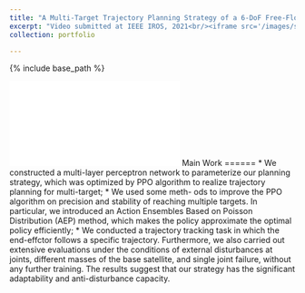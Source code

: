 ```yaml
---
title: "A Multi-Target Trajectory Planning Strategy of a 6-DoF Free-Floating Space Robot based on Reinforcement Learning"
excerpt: "Video submitted at IEEE IROS, 2021<br/><iframe src='/images/spacerobot_v3_cut.mp4' scrolling='no' border='0' frameborder='no' framespacing='0' allowfullscreen='true'> </iframe>"
collection: portfolio

---
```

{% include base_path %}
<iframe src='/images/spacerobot_v3_cut.mp4' scrolling='no' border='0' frameborder='no' framespacing='0' allowfullscreen='true'> 
</iframe>
Main Work
======
* We constructed a multi-layer perceptron network to parameterize our planning strategy, which was optimized by PPO algorithm to realize trajectory planning for multi-target;
* We used some meth- ods to improve the PPO algorithm on precision and stability of reaching multiple targets. In particular, we introduced an Action Ensembles Based on Poisson Distribution (AEP) method, which makes the policy approximate the optimal policy efficiently;
* We conducted a trajectory tracking task in which the end-effctor follows a specific trajectory. Furthermore, we also carried out extensive evaluations under the conditions of external disturbances at joints, different masses of the base satellite, and single joint failure, without any further training. The results suggest that our strategy has the significant adaptability and anti-disturbance capacity.
